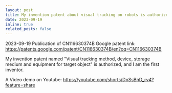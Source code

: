 ```yaml
---
layout: post
title: My invention patent about visual tracking on robots is authorized!
date: 2023-09-19
inline: true
related_posts: false
---
```


2023-09-19 Publication of CN116630374B
Google patent link: https://patents.google.com/patent/CN116630374B/en?oq=CN116630374B 

My invention patent named "Visual tracking method, device, storage medium and equipment for target object" is authorized, and I am the first inventor.

A Video demo on Youtube: https://youtube.com/shorts/DnSsBhD_rv4?feature=share 


